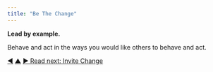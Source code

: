 ```yaml
---
title: "Be The Change"
---
```



**Lead by example.**

Behave and act in the ways you would like others to behave and act.


<div class="bottom-nav">
<a href="create-a-pull-system-for-organizational-change.html" title="Back to: Create a Pull-System For Organizational Change">◀</a> <a href="bringing-in-s3.html" title="Up: Bringing in S3">▲</a> <a href="invite-change.html" title="">▶ Read next: Invite Change</a>
</div>


<script type="text/javascript">
Mousetrap.bind('g n', function() {
    window.location.href = 'invite-change.html';
    return false;
});
</script>

